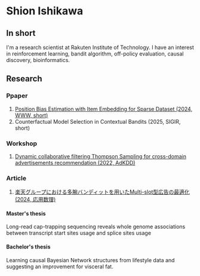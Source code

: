 # Shion Ishikawa
## In short
I'm a research scientist at Rakuten Institute of Technology. I have an interest in reinforcement learning, bandit algorithm, off-policy evaluation, causal discovery, bioinformatics.

## Research
### Ppaper
1. [Position Bias Estimation with Item Embedding for Sparse Dataset (2024, WWW, short)](https://dl.acm.org/doi/abs/10.1145/3589335.3651546)
2. Counterfactual Model Selection in Contextual Bandits (2025, SIGIR, short)

### Workshop
1. [Dynamic collaborative filtering Thompson Sampling for cross-domain advertisements recommendation (2022, AdKDD)](https://isihya.github.io/camera_ready_adkdd2022.pdf)

### Article
1. [楽天グループにおける多腕バンディットを用いたMulti-slot型広告の最適化 (2024, 応用数理)](https://www.jstage.jst.go.jp/article/bjsiam/34/1/34_37/_article/-char/ja/)


#### Master's thesis 
Long-read cap-trapping sequencing reveals whole genome associations between transcript start sites usage and splice sites usage
#### Bachelor's thesis
Learning causal Bayesian Network structures from lifestyle data and suggesting an improvement for visceral fat.
